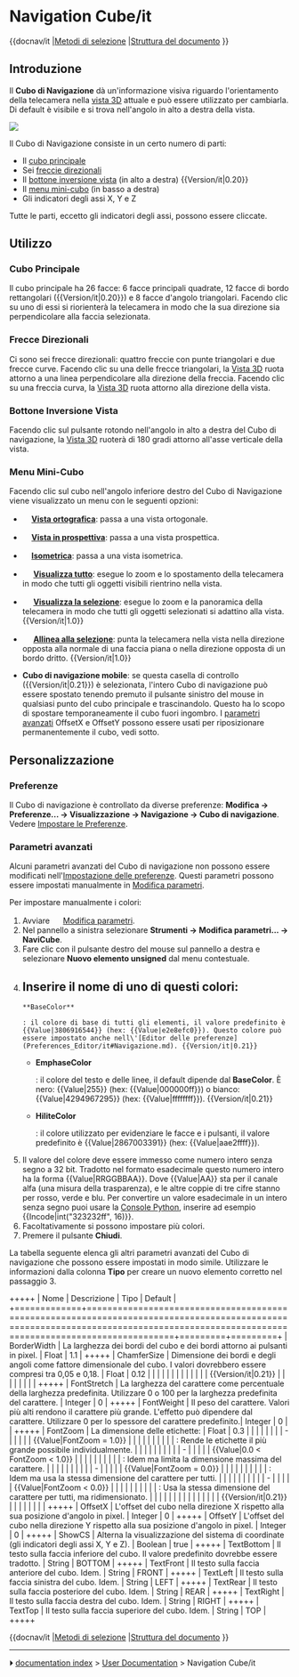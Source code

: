 # Navigation Cube/it
{{docnav/it
|[Metodi di selezione](Selection_methods/it.md)
|[Struttura del documento](Document_structure/it.md)
}}






## Introduzione

Il **Cubo di Navigazione** dà un\'informazione visiva riguardo l\'orientamento della telecamera nella [vista 3D](3D_view/it.md) attuale e può essere utilizzato per cambiarla. Di default è visibile e si trova nell\'angolo in alto a destra della vista.

![](images/Navigation_Cube_Example.png )

Il Cubo di Navigazione consiste in un certo numero di parti:

-   Il [cubo principale](#Cubo_Principale.md)
-   Sei [freccie direzionali](#Frecce_Direzionali.md)
-   Il [bottone inversione vista](#Bottone_Inversione_Vista.md) (in alto a destra) {{Version/it|0.20}}
-   Il [menu mini-cubo](#Menu_Mini-Cubo.md) (in basso a destra)
-   Gli indicatori degli assi X, Y e Z

Tutte le parti, eccetto gli indicatori degli assi, possono essere cliccate.



## Utilizzo



### Cubo Principale 

Il cubo principale ha 26 facce: 6 facce principali quadrate, 12 facce di bordo rettangolari ({{Version/it|0.20}}) e 8 facce d\'angolo triangolari. Facendo clic su uno di essi si riorienterà la telecamera in modo che la sua direzione sia perpendicolare alla faccia selezionata.



### Frecce Direzionali 

Ci sono sei frecce direzionali: quattro freccie con punte triangolari e due frecce curve. Facendo clic su una delle frecce triangolari, la [Vista 3D](3D_view/it.md) ruota attorno a una linea perpendicolare alla direzione della freccia. Facendo clic su una freccia curva, la [Vista 3D](3D_view/it.md) ruota attorno alla direzione della vista.



### Bottone Inversione Vista 

Facendo clic sul pulsante rotondo nell\'angolo in alto a destra del Cubo di navigazione, la [Vista 3D](3D_view/it.md) ruoterà di 180 gradi attorno all\'asse verticale della vista.



### Menu Mini-Cubo 

Facendo clic sul cubo nell\'angolo inferiore destro del Cubo di Navigazione viene visualizzato un menu con le seguenti opzioni:

-    **<img src="images/Std_OrthographicCamera.svg" width=16px>[Vista ortografica](Std_OrthographicCamera/it.md)**: passa a una vista ortogonale.

-    **<img src="images/Std_PerspectiveCamera.svg" width=16px>[Vista in prospettiva](Std_PerspectiveCamera/it.md)**: passa a una vista prospettica.

-    **<img src="images/Std_ViewIsometric.svg" width=16px>[Isometrica](Std_ViewIsometric/it.md)**: passa a una vista isometrica.

-    **<img src="images/Std_ViewFitAll.svg" width=16px> [Visualizza tutto](Std_ViewFitAll.md)**: esegue lo zoom e lo spostamento della telecamera in modo che tutti gli oggetti visibili rientrino nella vista.

-    **<img src="images/Std_ViewFitSelection.svg" width=16px> [Visualizza la selezione](Std_ViewFitSelection.md)**: esegue lo zoom e la panoramica della telecamera in modo che tutti gli oggetti selezionati si adattino alla vista. {{Version/it|1.0}}

-    **<img src="images/Std_AlignToSelection.svg" width=16px> [Allinea alla selezione](Std_AlignToSelection.md)**: punta la telecamera nella vista nella direzione opposta alla normale di una faccia piana o nella direzione opposta di un bordo dritto. {{Version/it|1.0}}

-    **Cubo di navigazione mobile**: se questa casella di controllo ({{Version/it|0.21}}) è selezionata, l\'intero Cubo di navigazione può essere spostato tenendo premuto il pulsante sinistro del mouse in qualsiasi punto del cubo principale e trascinandolo. Questo ha lo scopo di spostare temporaneamente il cubo fuori ingombro. I [parametri avanzati](#Advanced_parameters.md) OffsetX e OffsetY possono essere usati per riposizionare permanentemente il cubo, vedi sotto.



## Personalizzazione



### Preferenze

Il Cubo di navigazione è controllato da diverse preferenze: **Modifica → Preferenze... → Visualizzazione → Navigazione → Cubo di navigazione**. Vedere [Impostare le Preferenze](Preferences_Editor/it#Navigazione.md).



### Parametri avanzati 

Alcuni parametri avanzati del Cubo di navigazione non possono essere modificati nell\'[Impostazione delle preferenze](Preferences_Editor/it#Navigazione.md). Questi parametri possono essere impostati manualmente in [Modifica parametri](Std_DlgParameter/it.md).

Per impostare manualmente i colori:

1.  Avviare <img alt="" src=images/Std_DlgParameter.svg  style="width:16px;"> [Modifica parametri](Std_DlgParameter/it.md).
2.  Nel pannello a sinistra selezionare **Strumenti → Modifica parametri... → NaviCube**.
3.  Fare clic con il pulsante destro del mouse sul pannello a destra e selezionare **Nuovo elemento unsigned** dal menu contestuale.
4.  Inserire il nome di uno di questi colori:
    -   
        **BaseColor**
        
        : il colore di base di tutti gli elementi, il valore predefinito è {{Value|3806916544}} (hex: {{Value|e2e8efc0}}). Questo colore può essere impostato anche nell\'[Editor delle preferenze](Preferences_Editor/it#Navigazione.md). {{Version/it|0.21}}

    -   
        **EmphaseColor**
        
        : il colore del testo e delle linee, il default dipende dal **BaseColor**. È nero: {{Value|255}} (hex: {{Value|000000ff}}) o bianco: {{Value|4294967295}} (hex: {{Value|ffffffff}}). {{Version/it|0.21}}

    -   
        **HiliteColor**
        
        : il colore utilizzato per evidenziare le facce e i pulsanti, il valore predefinito è {{Value|2867003391}} (hex: {{Value|aae2ffff}}).
5.  Il valore del colore deve essere immesso come numero intero senza segno a 32 bit. Tradotto nel formato esadecimale questo numero intero ha la forma {{Value|RRGGBBAA}}. Dove {{Value|AA}} sta per il canale alfa (una misura della trasparenza), e le altre coppie di tre cifre stanno per rosso, verde e blu. Per convertire un valore esadecimale in un intero senza segno puoi usare la [Console Python](Python_console/it.md), inserire ad esempio {{Incode|int("323232ff", 16)}}.
6.  Facoltativamente si possono impostare più colori.
7.  Premere il pulsante **Chiudi**.

La tabella seguente elenca gli altri parametri avanzati del Cubo di navigazione che possono essere impostati in modo simile. Utilizzare le informazioni dalla colonna **Tipo** per creare un nuovo elemento corretto nel passaggio 3.

+++++
| Nome        | Descrizione                                                                                                                                                                       | Tipo    | Default |
+=============+===================================================================================================================================================================================+=========+=========+
| BorderWidth | La larghezza dei bordi del cubo e dei bordi attorno ai pulsanti in pixel.                                                                                                         | Float   | 1.1     |
+++++
| ChamferSize | Dimensione dei bordi e degli angoli come fattore dimensionale del cubo. I valori dovrebbero essere compresi tra 0,05 e 0,18.                                                      | Float   | 0.12    |
|             |                                                                                                                                                                                   |         |         |
|             |                                                                                                                                                                    |         |         |
|             | {{Version/it|0.21}}                                                                                                                                                               |         |         |
|             |                                                                                                                                                                                |         |         |
+++++
| FontStretch | La larghezza del carattere come percentuale della larghezza predefinita. Utilizzare 0 o 100 per la larghezza predefinita del carattere.                                           | Integer | 0       |
+++++
| FontWeight  | Il peso del carattere. Valori più alti rendono il carattere più grande. L\'effetto può dipendere dal carattere. Utilizzare 0 per lo spessore del carattere predefinito.\| Integer | 0       |         |
+++++
| FontZoom    | La dimensione delle etichette:                                                                                                                                                    | Float   | 0.3     |
|             |                                                                                                                                                                                   |         |         |
|             | -                                                                                                                                                                  |         |         |
|             |     {{Value|FontZoom &#61; 1.0}}                                                                                                                                                  |         |         |
|             |                                                                                                                                                                                |         |         |
|             |     : Rende le etichette il più grande possibile individualmente.                                                                                                                 |         |         |
|             |                                                                                                                                                                                   |         |         |
|             | -                                                                                                                                                                  |         |         |
|             |     {{Value|0.0 < FontZoom < 1.0}}                                                                                                                                                |         |         |
|             |                                                                                                                                                                                |         |         |
|             |     : Idem ma limita la dimensione massima del carattere.                                                                                                                         |         |         |
|             |                                                                                                                                                                                   |         |         |
|             | -                                                                                                                                                                  |         |         |
|             |     {{Value|FontZoom &#61; 0.0}}                                                                                                                                                  |         |         |
|             |                                                                                                                                                                                |         |         |
|             |     : Idem ma usa la stessa dimensione del carattere per tutti.                                                                                                                   |         |         |
|             |                                                                                                                                                                                   |         |         |
|             | -                                                                                                                                                                  |         |         |
|             |     {{Value|FontZoom < 0.0}}                                                                                                                                                      |         |         |
|             |                                                                                                                                                                                |         |         |
|             |     : Usa la stessa dimensione del carattere per tutti, ma ridimensionato.                                                                                                        |         |         |
|             |                                                                                                                                                                                   |         |         |
|             |                                                                                                                                                                    |         |         |
|             | {{Version/it|0.21}}                                                                                                                                                               |         |         |
|             |                                                                                                                                                                                |         |         |
+++++
| OffsetX     | L\'offset del cubo nella direzione X rispetto alla sua posizione d\'angolo in pixel.                                                                                              | Integer | 0       |
+++++
| OffsetY     | L\'offset del cubo nella direzione Y rispetto alla sua posizione d\'angolo in pixel.                                                                                              | Integer | 0       |
+++++
| ShowCS      | Alterna la visualizzazione del sistema di coordinate (gli indicatori degli assi X, Y e Z).                                                                                        | Boolean | true    |
+++++
| TextBottom  | Il testo sulla faccia inferiore del cubo. Il valore predefinito dovrebbe essere tradotto.                                                                                         | String  | BOTTOM  |
+++++
| TextFront   | Il testo sulla faccia anteriore del cubo. Idem.                                                                                                                                   | String  | FRONT   |
+++++
| TextLeft    | Il testo sulla faccia sinistra del cubo. Idem.                                                                                                                                    | String  | LEFT    |
+++++
| TextRear    | Il testo sulla faccia posteriore del cubo. Idem.                                                                                                                                  | String  | REAR    |
+++++
| TextRight   | Il testo sulla faccia destra del cubo. Idem.                                                                                                                                      | String  | RIGHT   |
+++++
| TextTop     | Il testo sulla faccia superiore del cubo. Idem.                                                                                                                                   | String  | TOP     |
+++++


{{docnav/it
|[Metodi di selezione](Selection_methods/it.md)
|[Struttura del documento](Document_structure/it.md)
}}



---
⏵ [documentation index](../README.md) > [User Documentation](Category_User%20Documentation.md) > Navigation Cube/it
